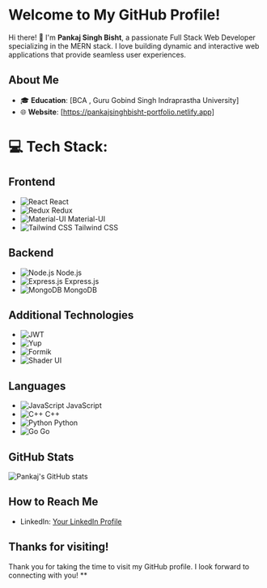 # Welcome to My GitHub Profile!

Hi there! 👋 I'm **Pankaj Singh Bisht**, a passionate Full Stack Web Developer specializing in the MERN stack. I love building dynamic and interactive web applications that provide seamless user experiences.

## About Me

- 🎓 **Education**: [BCA , Guru Gobind Singh Indraprastha University] 
- 🌐 **Website**: [https://pankajsinghbisht-portfolio.netlify.app]

# 💻 Tech Stack:

## Frontend

- ![React](https://img.shields.io/badge/react-%2320232a.svg?style=for-the-badge&logo=react&logoColor=%2361DAFB) React
- ![Redux](https://img.shields.io/badge/redux-%23593d88.svg?style=for-the-badge&logo=redux&logoColor=white) Redux
- ![Material-UI](https://img.shields.io/badge/material_ui-%230081CB.svg?style=for-the-badge&logo=material-ui&logoColor=white) Material-UI
- ![Tailwind CSS](https://img.shields.io/badge/tailwindcss-%2338B2AC.svg?style=for-the-badge&logo=tailwind-css&logoColor=white) Tailwind CSS

## Backend

- ![Node.js](https://img.shields.io/badge/node.js-6DA55F?style=for-the-badge&logo=node.js&logoColor=white) Node.js
- ![Express.js](https://img.shields.io/badge/express.js-%23404d59.svg?style=for-the-badge&logo=express&logoColor=%2361DAFB) Express.js
- ![MongoDB](https://img.shields.io/badge/MongoDB-%234ea94b.svg?style=for-the-badge&logo=mongodb&logoColor=white) MongoDB

## Additional Technologies

- ![JWT](https://img.shields.io/badge/JWT-%23000000.svg?style=for-the-badge&logo=json-web-tokens)
- ![Yup](https://img.shields.io/badge/Yup-%23777BB4.svg?style=for-the-badge&logo=yup)
- ![Formik](https://img.shields.io/badge/Formik-%23000000.svg?style=for-the-badge&logo=formik)
- ![Shader UI](https://img.shields.io/badge/Shader_UI-161618.svg?style=for-the-badge&logo=shader)

## Languages

- ![JavaScript](https://img.shields.io/badge/javascript-%23323330.svg?style=for-the-badge&logo=javascript&logoColor=%23F7DF1E) JavaScript
- ![C++](https://img.shields.io/badge/C++-%2300599C.svg?style=for-the-badge&logo=c%2B%2B&logoColor=white) C++
- ![Python](https://img.shields.io/badge/Python-%233776AB.svg?style=for-the-badge&logo=python&logoColor=white) Python
- ![Go](https://img.shields.io/badge/Go-%2300ADD8.svg?style=for-the-badge&logo=go&logoColor=white) Go

## GitHub Stats

![Pankaj's GitHub stats](https://github-readme-stats.vercel.app/api?username=your-username&show_icons=true&theme=radical)

## How to Reach Me

- LinkedIn: [Your LinkedIn Profile](https://www.linkedin.com/in/pankaj-singh-bisht1800/)

## Thanks for visiting!

Thank you for taking the time to visit my GitHub profile. I look forward to connecting with you!
**
